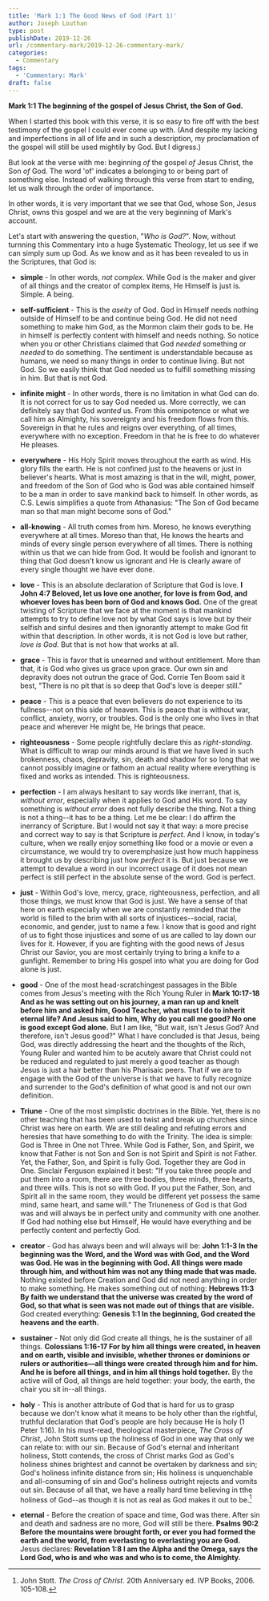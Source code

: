 ```yaml
---
title: 'Mark 1:1 The Good News of God (Part 1)'
author: Joseph Louthan
type: post
publishDate: 2019-12-26
url: /commentary-mark/2019-12-26-commentary-mark/
categories:
  - Commentary
tags:
  - 'Commentary: Mark'
draft: false
---
```


**Mark 1:1 The beginning of the gospel of Jesus Christ, the Son of God.** 

When I started this book with this verse, it is so easy to fire off with the best testimony of the gospel I could ever come up with. (And despite my lacking and imperfections in all of life and in such a description, my proclamation of the gospel will still be used mightily by God. But I digress.)

But look at the verse with me: beginning *of* the gospel *of* Jesus Christ, the Son *of* God. The word 'of' indicates a belonging to or being part of something else. Instead of walking through this verse from start to ending, let us walk through the order of importance.

In other words, it is very important that we see that God, whose Son, Jesus Christ, owns this gospel and we are at the very beginning of Mark's account.

Let's start with answering the question, "*Who is God?*". Now, without turnning this Commentary into a huge Systematic Theology, let us see if we can simply sum up God. As we know and as it has been revealed to us in the Scriptures, that God is:

- **simple** - In other words, *not complex*. While God is the maker and giver of all things and the creator of complex items, He Himself is just is. Simple. A being. 

- **self-sufficient** - This is the *aseity* of God. God in Himself needs nothing outside of Himself to be and continue being God. He did not need something to make him God, as the Mormon claim their gods to be. He in himself is perfectly content with himself and needs nothing. So notice when you or other Christians claimed that God *needed* something or *needed* to do something. The sentiment is understandable because as humans, we need so many things in order to continue living. But not God. So we easily think that God needed us to fulfill something missing in him. But that is not God.

- **infinite might** - In other words, there is no limitation in what God can do. It is not correct for us to say God needed us. More correctly, we can definitely say that God *wanted* us. From this omnipotence or what we call him as Almighty, his sovereignty and his freedom flows from this. Sovereign in that he rules and reigns over everything, of all times, everywhere with no exception. Freedom in that he is free to do whatever He pleases.

- **everywhere** - His Holy Spirit moves throughout the earth as wind. His glory fills the earth. He is not confined just to the heavens or just in believer's hearts. What is most amazing is that in the will, might, power, and freedom of the Son of God who is God was able contained himself to be a man in order to save mankind back to himself. In other words, as C.S. Lewis simplifies a quote from Athanasius: "The Son of God became man so that man might become sons of God."

- **all-knowing** - All truth comes from him. Moreso, he knows everything everywhere at all times. Moreso than that, He knows the hearts and minds of every single person everywhere of all times. There is nothing within us that we can hide from God. It would be foolish and ignorant to thing that God doesn't know us ignorant and He is clearly aware of every single thought we have ever done.

- **love** - This is an absolute declaration of Scripture that God is love. **I John 4:7 Beloved, let us love one another, for love is from God, and whoever loves has been born of God and knows God.** One of the great twisting of Scripture that we face at the moment is that mankind attempts to try to define love not by what God says is love but by their selfish and sinful desires and then ignorantly attempt to make God fit within that description. In other words, it is not God is love but rather, *love is God.* But that is not how that works at all.

- **grace** - This is favor that is unearned and without entitlement. More than that, it is God who gives us grace upon grace. Our own sin and depravity does not outrun the grace of God. Corrie Ten Boom said it best, "There is no pit that is so deep that God's love is deeper still." 

- **peace** - This is a peace that even believers do not experience to its fullness--not on this side of heaven. This is peace that is without war, conflict, anxiety, worry, or troubles. God is the only one who lives in that peace and wherever He might be, He brings that peace.

- **righteousness** - Some people rightfully declare this as *right-standing*. What is difficult to wrap our minds around is that we have lived in such brokenness, chaos, depravity, sin, death and shadow for so long that we cannot possibly imagine or fathom an actual reality where everything is fixed and works as intended. This is righteousness.

- **perfection** - I am always hesitant to say words like inerrant, that is, *without error*, especially when it applies to God and His word. To say something is *without error* does not fully describe the thing. Not a thing is not a thing--it has to be a thing. Let me be clear: I do affirm the inerrancy of Scripture. But I would not say it that way: a more precise and correct way to say is that Scripture is *perfect*. And I know, in today's culture, when we really enjoy something like food or a movie or even a circumstance, we would try to overemphasize just how much happiness it brought us by describing just how *perfect* it is. But just because we attempt to devalue a word in our incorrect usage of it does not mean perfect is still perfect in the absolute sense of the word. God is perfect. 

- **just** - Within God's love, mercy, grace, righteousness, perfection, and all those things, we must know that God is just. We have a sense of that here on earth especially when we are constantly reminded that the world is filled to the brim with all sorts of injustices--social, racial, economic, and gender, just to name a few. I know that is good and right of us to fight those injustices and some of us are called to lay down our lives for it. However, if you are fighting with the good news of Jesus Christ our Savior, you are most certainly trying to bring a knife to a gunfight. Remember to bring His gospel into what you are doing for God alone is just.

- **good** - One of the most head-scratchingest passages in the Bible comes from Jesus's meeting with the Rich Young Ruler in **Mark 10:17-18 And as he was setting out on his journey, a man ran up and knelt before him and asked him, Good Teacher, what must I do to inherit eternal life?  And Jesus said to him, Why do you call me good? No one is good except God alone.** But I am like, "But wait, isn't Jesus God? And therefore, isn't Jesus good?" What I have concluded is that Jesus, being God, was directly addressing the heart and the thoughts of the Rich, Young Ruler and wanted him to be acutely aware that Christ could not be reduced and regulated to just merely a good teacher as though Jesus is just a hair better than his Pharisaic peers. That if we are to engage with the God of the universe is that we have to fully recognize and surrender to the God's definition of what good is and not our own definition. 

- **Triune** - One of the most simplistic doctrines in the Bible. Yet, there is no other teaching that has been used to twist and break up churches since Christ was here on earth. We are still dealing and refuting errors and heresies that have something to do with the Trinity. The idea is simple: God is Three in One not Three. While God is Father, Son, and Spirit, we know that Father is not Son and Son is not Spirit and Spirit is not Father. Yet, the Father, Son, and Spirit is fully God. Together they are God in One. Sinclair Ferguson explained it best: "If you take three people and put them into a room, there are three bodies, three minds, three hearts, and three wills. This is not so with God. If you put the Father, Son, and Spirit all in the same room, they would be different yet possess the same mind, same heart, and same will." The Triuneness of God is that God was and will always be in perfect unity and community with one another. If God had nothing else but Himself, He would have everything and be perfectly content and perfectly God.

- **creator** - God has always been and will always will be: **John 1:1-3 In the beginning was the Word, and the Word was with God, and the Word was God.  He was in the beginning with God.  All things were made through him, and without him was not any thing made that was made.** Nothing existed before Creation and God did not need anything in order to make something. He makes something out of nothing: **Hebrews 11:3 By faith we understand that the universe was created by the word of God, so that what is seen was not made out of things that are visible.** God created everything: **Genesis 1:1 In the beginning, God created the heavens and the earth.**

- **sustainer** - Not only did God create all things, he is the sustainer of all things. **Colossians 1:16-17 For by him all things were created, in heaven and on earth, visible and invisible, whether thrones or dominions or rulers or authorities—all things were created through him and for him.  And he is before all things, and in him all things hold together.** By the active will of God, all things are held together: your body, the earth, the chair you sit in--all things.

- **holy** - This is another attribute of God that is hard for us to grasp because we don't know what it means to be holy other than the rightful, truthful declaration that God's people are holy because He is holy (1 Peter 1:16). In his must-read, theological masterpiece, *The Cross of Christ*, John Stott sums up the holiness of God in one way that only we can relate to: with our sin. Because of God's eternal and inheritant holiness, Stott contends, the cross of Christ marks God as God's holiness shines brightest and cannot be overtaken by darkness and sin; God's holiness infinite distance from sin; His holiness is unquenchable and all-consuming of sin and God's holiness outright rejects and vomits out sin. Because of all that, we have a really hard time believing in tthe holiness of God--as though it is not as real as God makes it out to be.[^1]

  [^1]: John Stott. *The Cross of Christ*. 20th Anniversary ed. IVP Books, 2006. 105-108.

- **eternal** - Before the creation of space and time, God was there. After sin and death and sadness are no more, God will still be there. **Psalms 90:2 Before the mountains were brought forth, or ever you had formed the earth and the world, from everlasting to everlasting you are God.**  Jesus declares: **Revelation 1:8 I am the Alpha and the Omega, says the Lord God, who is and who was and who is to come, the Almighty.**  